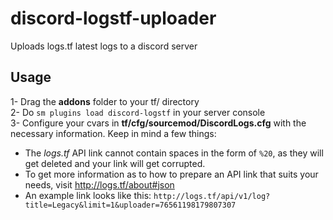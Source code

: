 # discord-logstf-uploader
 Uploads logs.tf latest logs to a discord server
 
 ## Usage
 
1- Drag the **addons** folder to your tf/ directory<br>
2- Do ``sm plugins load discord-logstf`` in your server console<br>
3- Configure your cvars in **tf/cfg/sourcemod/DiscordLogs.cfg** with the necessary information. Keep in mind a few things:
   - The *logs.tf* API link cannot contain spaces in the form of ``%20``, as they will get deleted and your link will get corrupted.
   - To get more information as to how to prepare an API link that suits your needs, visit http://logs.tf/about#json
   - An example link looks like this: ``http://logs.tf/api/v1/log?title=Legacy&limit=1&uploader=76561198179807307``

